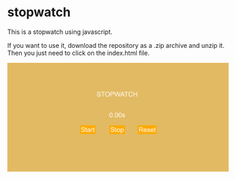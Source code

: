 # stopwatch
This is a stopwatch using javascript.

If you want to use it, download the repository as a .zip archive and unzip it.
Then you just need to click on the index.html file.

![grafik](https://github.com/forLeo/stopwatch/blob/main/examples/example1.png?raw=true)
